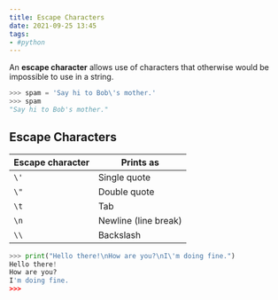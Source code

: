 ```yaml
---
title: Escape Characters
date: 2021-09-25 13:45
tags:
- #python
---
```


An **escape character** allows use of characters that otherwise would be
impossible to use in a string.

```python
>>> spam = 'Say hi to Bob\'s mother.'
>>> spam
"Say hi to Bob's mother."
```

## Escape Characters

| Escape character | Prints as            |
|------------------|----------------------|
| `\'`             | Single quote         |
| `\"`             | Double quote         |
| `\t`             | Tab                  |
| `\n`             | Newline (line break) |
| `\\`             | Backslash            |

```python
>>> print("Hello there!\nHow are you?\nI\'m doing fine.")
Hello there!
How are you?
I'm doing fine.
>>>
```
